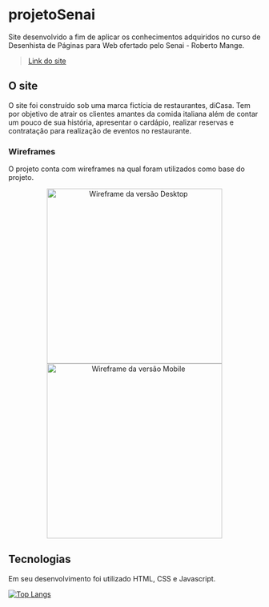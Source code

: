 # projetoSenai

Site desenvolvido a fim de aplicar os conhecimentos adquiridos no curso de Desenhista de Páginas para Web ofertado pelo Senai - Roberto Mange.

> <a href="https://diaspaulo.github.io/projetoSenai/" class="button">Link do site</a>

## O site

O site foi construído sob uma marca fictícia de restaurantes, diCasa.
Tem por objetivo de atrair os clientes amantes da comida italiana além de contar um pouco de sua história, apresentar o cardápio, realizar reservas e contratação para realização de eventos no restaurante.

### Wireframes

O projeto conta com wireframes na qual foram utilizados como base do projeto.

<p align="center">
<img src="https://github.com/diasPaulo/projetoSenai/blob/main/wireframes/Desktop.png?raw=true" alt="Wireframe da versão Desktop" height="350" /> <img src="https://github.com/diasPaulo/projetoSenai/blob/main/wireframes/Mobile.png?raw=true" alt="Wireframe da versão Mobile" height="350" />
</p>

## Tecnologias

Em seu desenvolvimento foi utilizado HTML, CSS e Javascript.

[![Top Langs](https://github-readme-stats.vercel.app/api/top-langs/?username=diasPaulo&repo=projetoSenai&layout=compact)](https://github.com/diasPaulo/projetoSenai)
